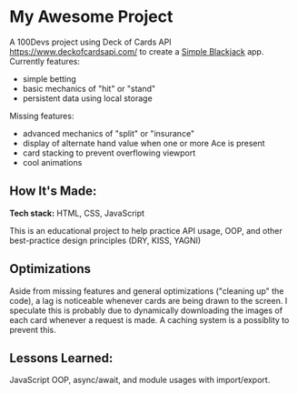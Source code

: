 
# My Awesome Project
A 100Devs project using Deck of Cards API https://www.deckofcardsapi.com/ to create a [Simple Blackjack](https://johnnyjaywu.github.io/blackjack/) app.
Currently features:
- simple betting
- basic mechanics of "hit" or "stand"
- persistent data using local storage

Missing features:
- advanced mechanics of "split" or "insurance"
- display of alternate hand value when one or more Ace is present
- card stacking to prevent overflowing viewport
- cool animations


## How It's Made:

**Tech stack:** HTML, CSS, JavaScript

This is an educational project to help practice API usage, OOP, and other best-practice design principles (DRY, KISS, YAGNI)

## Optimizations
Aside from missing features and general optimizations ("cleaning up" the code), a lag is noticeable whenever cards are being drawn to the screen. I speculate this is probably due to dynamically downloading the images of each card whenever a request is made. A caching system is a possiblity to prevent this.

## Lessons Learned:
JavaScript OOP, async/await, and module usages with import/export.



